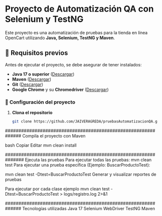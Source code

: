 # Proyecto de Automatización QA con Selenium y TestNG

Este proyecto es una automatización de pruebas para la tienda en línea OpenCart utilizando **Java, Selenium, TestNG y Maven**.

## 📌 **Requisitos previos**
Antes de ejecutar el proyecto, se debe asegurar de tener instalados:

- **Java 17 o superior** ([Descargar](https://www.oracle.com/java/technologies/javase/jdk17-archive-downloads.html))
- **Maven** ([Descargar](https://maven.apache.org/download.cgi))
- **Git** ([Descargar](https://git-scm.com/downloads))
- **Google Chrome** y su **Chromedriver** ([Descargar](https://sites.google.com/chromium.org/driver/))

### 📌 **Configuración del proyecto**
1. **Clona el repositorio**  
   ```bash
   git clone https://github.com/JAIVERAGREDA/pruebasAutomatizacionQA.git
   

##############################################################
Compila el proyecto con Maven

bash
Copiar
Editar
mvn clean install

###############################################################
Ejecuta las pruebas
Para ejecutar todas las pruebas:
mvn clean test
Para ejecutar una prueba específica (Ejemplo: BuscarProductoTest):

mvn clean test -Dtest=BuscarProductoTest
Generar y visualizar reportes de pruebas

Para ejecutar por cada clase ejemplo
mvn clean test -Dtest=BuscarProductoTest > logs/registro.log 2>&1

##############################################################
Tecnologías utilizadas
Java 17
Selenium WebDriver
TestNG
Maven

